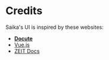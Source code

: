 # Credits

Saika's UI is inspired by these websites:

- [**Docute**](https://docute.org)
- [Vue.js](https://vuejs.org)
- [ZEIT Docs](https://zeit.co/docs)

